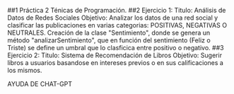 ##1 Práctica 2 Ténicas de Programación.
##2 Ejercicio 1:
Titulo: Análisis de Datos de Redes Sociales
Objetivo: Analizar los datos de una red social y clasificar las publicaciones en varias categorias: POSITIVAS, NEGATIVAS O NEUTRALES. 
Creación de la clase "Sentimiento", donde se genera un método "analizarSentimiento", que en función del sentimiento (Feliz o Triste) se define un umbral que lo clasficica entre positivo o negativo.
##3 Ejercicio 2:
Titulo: Sistema de Recomendación de Libros
Objetivo: Sugerir libros a usuarios basandose en intereses previos o en sus calificaciones a los mismos. 

AYUDA DE CHAT-GPT
